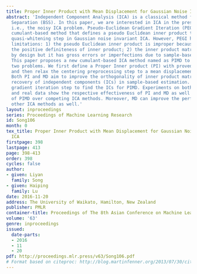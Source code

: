 ```yaml
---
title: Proper Inner Product with Mean Displacement for Gaussian Noise Invariant ICA
abstract: 'Independent Component Analysis (ICA) is a classical method for Blind Source
  Separation (BSS). In this paper, we are interested in ICA in the presence of noise,
  i.e., the noisy ICA problem. Pseudo-Euclidean Gradient Iteration (PEGI) is a recent
  cumulant-based method that defines a pseudo Euclidean inner product to replace a
  quasi-whitening step in Gaussian noise invariant ICA. However, PEGI has two major
  limitations: 1) the pseudo Euclidean inner product is improper because it violates
  the positive definiteness of inner product; 2) the inner product matrix is orthogonal
  by design but it has gross errors or imperfections due to sample-based estimation.
  This paper proposes a new cumulant-based ICA method named as PIMD to address these
  two problems. We first define a Proper Inner product (PI) with proved positive definiteness
  and then relax the centering preprocessing step to a mean displacement (MD) step.
  Both PI and MD aim to improve the orthogonality of inner product matrix and the
  recovery of independent components (ICs) in sample-based estimation. We adopt a
  gradient iteration step to find the ICs for PIMD. Experiments on both synthetic
  and real data show the respective effectiveness of PI and MD as well as the superiority
  of PIMD over competing ICA methods. Moreover, MD can improve the performance of
  other ICA methods as well.'
layout: inproceedings
series: Proceedings of Machine Learning Research
id: Song106
month: 0
tex_title: Proper Inner Product with Mean Displacement for Gaussian Noise Invariant
  ICA
firstpage: 398
lastpage: 413
page: 398-413
order: 398
cycles: false
author:
- given: Liyan
  family: Song
- given: Haiping
  family: Lu
date: 2016-11-20
address: The University of Waikato, Hamilton, New Zealand
publisher: PMLR
container-title: Proceedings of The 8th Asian Conference on Machine Learning
volume: '63'
genre: inproceedings
issued:
  date-parts:
  - 2016
  - 11
  - 20
pdf: http://proceedings.mlr.press/v63/Song106.pdf
# Format based on citeproc: http://blog.martinfenner.org/2013/07/30/citeproc-yaml-for-bibliographies/
---
```

